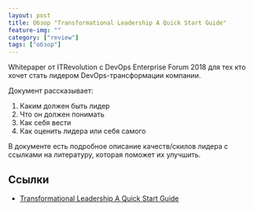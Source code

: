 ```yaml
---
layout: post
title: Обзор "Transformational Leadership A Quick Start Guide"
feature-img: ""
category: ["review"]
tags: ["обзор"]
---
```


Whitepaper от ITRevolution с DevOps Enterprise Forum 2018 для тех кто хочет стать лидером DevOps-трансформации компании.

Документ рассказывает:

1. Каким должен быть лидер
2. Что он должен понимать
3. Как себя вести
4. Как оценить лидера или себя самого

В документе есть подробное описание качеств/скилов лидера с ссылками на литературу, которая поможет их улучшить.

## Ссылки

* [Transformational Leadership A Quick Start Guide](https://static1.squarespace.com/static/571faf00c2ea510eafddb70b/t/5c1f087121c67c0d67c426a8/1545537650781/2018-Forum-Transformational-Leadership.pdf)